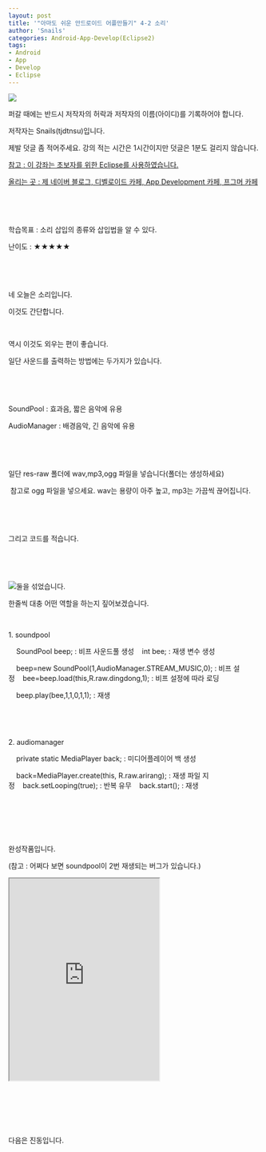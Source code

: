 ```yaml
---
layout: post
title: '"아마도 쉬운 안드로이드 어플만들기" 4-2 소리'
author: 'Snails'
categories: Android-App-Develop(Eclipse2)
tags:
- Android
- App
- Develop
- Eclipse
---
```



<script> location.href='https://cafe.naver.com/develoid/280820' ; </script>

<p><img src="https://dthumb-phinf.pstatic.net/?src=%22http%3A%2F%2Fpostfiles3.naver.net%2F20130523_178%2Ftjdtnsu_1369283538974akCh1_JPEG%2Fand.jpg%3Ftype%3Dw2%22&amp;type=cafe_wa740"></p>
<p>퍼갈 때에는 반드시 저작자의 허락과 저작자의 이름(아이디)를 기록하어야 합니다.</p>
<p>저작자는 Snails(tjdtnsu)입니다.</p>
<p>제발 덧글 좀 적어주세요. 강의 적는 시간은 1시간이지만 덧글은 1분도 걸리지 않습니다.</p>
<p><u>참고 : 이 강좌는 초보자를 위한 Eclipse를 사용하였습니다.</u></p>
<p><u>올리는 곳 : 제 네이버 블로그, 디벨로이드 카페, App Development 카페, 프그머 카페</u></p>
<p>&nbsp;</p>
<p><u>﻿</u></p>
<p>학습목표 :&nbsp;소리 삽입의 종류와 삽입법을 알 수 있다.</p>
<p>난이도 : ★★★★★&nbsp; </p>
<p>&nbsp;</p>
<p>&nbsp;</p>
<p>네 오늘은 소리입니다.</p>
<p>이것도 간단합니다.</p>
<p>&nbsp;</p>
<p>역시 이것도 외우는 편이 좋습니다.</p>
<p>일단 사운드를 출력하는 방법에는 두가지가 있습니다.</p>
<p>&nbsp;</p>
<p>&nbsp;</p>
<p>SoundPool : 효과음, 짧은 음악에 유용</p>
<p>AudioManager : 배경음악, 긴 음악에 유용</p>
<p>&nbsp;</p>
<p>&nbsp;</p>
<p>일단 res-raw 폴더에 wav,mp3,ogg 파일을 넣습니다(폴더는 생성하세요)</p>
<p>&nbsp;참고로 ogg 파일을 넣으세요. wav는 용량이 아주 높고, mp3는 가끔씩 끊어집니다.</p>
<p>&nbsp;</p>
<p>&nbsp;</p>
<p>그리고 코드를 적습니다.</p>
<p>&nbsp;</p>
<p>&nbsp;</p>
<p><img src="https://dthumb-phinf.pstatic.net/?src=%22http%3A%2F%2Fpostfiles6.naver.net%2F20130906_85%2Ftjdtnsu_13784759326851N61T_PNG%2F%25C1%25A6%25B8%25F1_%25BE%25F8%25C0%25BD.png%3Ftype%3Dw2%22&amp;type=cafe_wa740">둘을 섞었습니다.</p>
<p>한줄씩 대충 어떤 역할을 하는지 짚어보겠습니다.</p>
<p>&nbsp;</p>
<p>1. soundpool</p>
<p>&nbsp;&nbsp;&nbsp; SoundPool beep; : 비프 사운드풀 생성&nbsp;&nbsp;&nbsp; int bee; : 재생 변수 생성</p>
<p>&nbsp;&nbsp;&nbsp; beep=new SoundPool(1,AudioManager.STREAM_MUSIC,0);&nbsp;: 비프 설정&nbsp;&nbsp;&nbsp;&nbsp;bee=beep.load(this,R.raw.dingdong,1); : 비프 설정에 따라 로딩</p>
<p>&nbsp;&nbsp;&nbsp; beep.play(bee,1,1,0,1,1); : 재생</p>
<p>&nbsp;</p>
<p>&nbsp;</p>
<p>2. audiomanager</p>
<p>&nbsp;&nbsp;&nbsp; private static MediaPlayer back; : 미디어플레이어 백 생성</p>
<p>&nbsp;&nbsp;&nbsp;&nbsp;back=MediaPlayer.create(this, R.raw.arirang); : 재생 파일&nbsp;지정&nbsp;&nbsp;&nbsp;&nbsp;back.setLooping(true); : 반복 유무&nbsp;&nbsp;&nbsp;&nbsp;back.start(); : 재생</p>
<p>&nbsp;</p>
<p>&nbsp;</p>
<p>&nbsp;</p>
<p>완성작품입니다.</p>
<p>(참고 : 어쩌다 보면 soundpool이 2번 재생되는 버그가 있습니다.)</p>
<p><iframe frame scrolling="no" name="mplayer" title="플레이어"  height="405" src="https://serviceapi.nmv.naver.com/view/ugcPlayer.nhn?vid=E4037E00D0E867DC133ED3F788DA6F990C57&amp;inKey=V1288c583fa80c40fc272dec80e98f3b48a9d3525a815d32930bda26cb9bfa96376c8dec80e98f3b48a9d&amp;wmode=opaque&amp;hasLink=0&amp;autoPlay=false&amp;beginTime=0" allowfullscreen="allowfullscreen"></iframe></p>
<p>&nbsp;</p>
<p>&nbsp;</p>
<p>&nbsp;</p>
<p>다음은 진동입니다.</p>
<p>&nbsp;</p>
<p></p>
<p></p>

